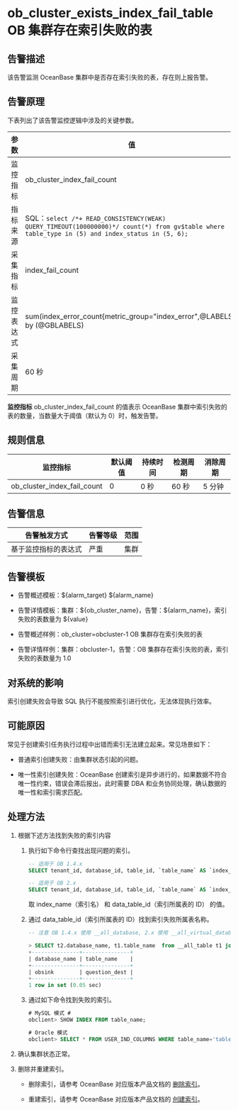# ob_cluster_exists_index_fail_table OB 集群存在索引失败的表

## 告警描述

该告警监测 OceanBase 集群中是否存在索引失败的表，存在则上报告警。

## 告警原理

下表列出了该告警监控逻辑中涉及的关键参数。

|  参数   |                                                                                                    值                                                                                                     |
|-------|----------------------------------------------------------------------------------------------------------------------------------------------------------------------------------------------------------|
| 监控指标  | ob_cluster_index_fail_count                                                                                                                                                                              |
| 指标来源  | SQL：```select /*+ READ_CONSISTENCY(WEAK) QUERY_TIMEOUT(100000000)*/ count(*) from gv$table where table_type in (5) and index_status in (5, 6);```  |
| 采集指标  | index_fail_count                                                                                                                                                                                         |
| 监控表达式 | sum(index_error_count{metric_group="index_error",@LABELS}) by (@GBLABELS)                                                                                                                                |
| 采集周期  | 60 秒                                                                                                                                                                                                     |

**监控指标** ob_cluster_index_fail_count 的值表示 OceanBase 集群中索引失败的表的数量，当数量大于阈值（默认为 0）时，触发告警。

## 规则信息

|            监控指标             | 默认阈值 | 持续时间 | 检测周期 | 消除周期 |
|-----------------------------|------|------|------|------|
| ob_cluster_index_fail_count | 0    | 0 秒  | 60 秒 | 5 分钟 |

## 告警信息

|   告警触发方式   | 告警等级 | 范围 |
|------------|------|----|
| 基于监控指标的表达式 | 严重   | 集群 |

## 告警模板

* 告警概述模板：\${alarm_target} ${alarm_name}

* 告警详情模板：集群：\${ob_cluster_name}，告警：\${alarm_name}，索引失败的表数量为 \${value}

* 告警概述样例：ob_cluster=obcluster-1 OB 集群存在索引失败的表

* 告警详情样例：集群：obcluster-1，告警：OB 集群存在索引失败的表，索引失败的表数量为 1.0

## 对系统的影响

索引创建失败会导致 SQL 执行不能按照索引进行优化，无法体现执行效率。

## 可能原因

常见于创建索引任务执行过程中出错而索引无法建立起来。常见场景如下：

* 普通索引创建失败：由集群状态引起的问题。

* 唯一性索引创建失败：OceanBase 创建索引是异步进行的，如果数据不符合唯一性约束，错误会滞后报出，此时需要 DBA 和业务协同处理，确认数据的唯一性和索引需求匹配。

## 处理方法

1. 根据下述方法找到失败的索引内容

   1. 执行如下命令行查找出现问题的索引。

      ```sql
      -- 适用于 OB 1.4.x
      SELECT tenant_id, database_id, table_id, `table_name` AS `index_name`,  data_table_id, index_status from __all_table where table_type=5 and index_status not in (1, 2, 3) LIMIT 10;
      
      -- 适用于 OB 2.x
      SELECT tenant_id, database_id, table_id, `table_name` AS `index_name`,  data_table_id, index_status from __all_virtual_table where table_type=5 and index_status not in (1, 2, 3) LIMIT 10;
      ```

      取 index_name（索引名） 和 data_table_id（索引所属表的 ID） 的值。

   2. 通过 data_table_id（索引所属表的 ID）找到索引失败所属表名称。

      ```sql
      -- 注意 OB 1.4.x 使用 __all_database, 2.x 使用 __all_virtual_database
      
      > SELECT t2.database_name, t1.table_name  from __all_table t1 join __all_database t2 on t1.database_id=t2.database_id where t2.tenant_id=1014 and t1.table_id=1114904790614901;
      +---------------+---------------+
      | database_name | table_name    |
      +---------------+---------------+
      | obsink        | question_dest |
      +---------------+---------------+
      1 row in set (0.05 sec)
      ```

   3. 通过如下命令找到失败的索引。

      ```sql
      # MySQL 模式 #
      obclient> SHOW INDEX FROM table_name;
      
      # Oracle 模式
      obclient> SELECT * FROM USER_IND_COLUMNS WHERE table_name='table_name';
      ```

2. 确认集群状态正常。

3. 删除并重建索引。

   * 删除索引，请参考 OceanBase 对应版本产品文档的 [删除索引](https://www.oceanbase.com/docs/community-observer-cn-10000000000901393)。

   * 重建索引，请参考 OceanBase 对应版本产品文档的 [创建索引](https://www.oceanbase.com/docs/community-observer-cn-10000000000901391)。
